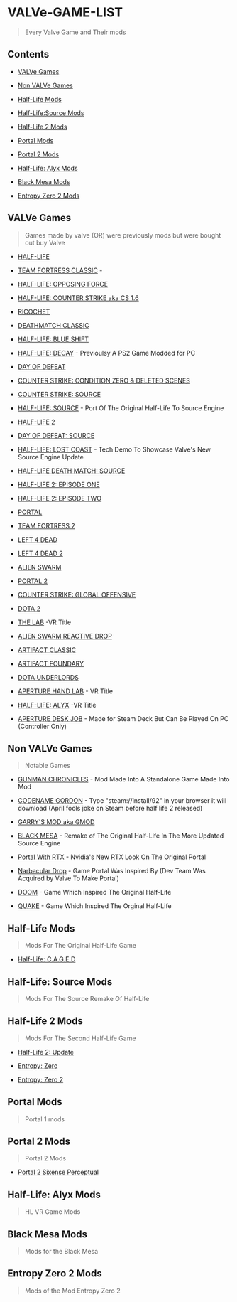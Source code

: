 # VALVe-GAME-LIST

> Every Valve Game and Their mods

## Contents

* [VALVe Games](#VALVe-Games)

* [Non VALVe Games](#Non-VALVe-Games)

* [Half-Life Mods](#Half-Life-Mods)

* [Half-Life:Source Mods](#Half-Life-Source-Mods)

* [Half-Life 2 Mods](#Half-Life-2-Mods)

* [Portal Mods](#Portal-Mods) 

* [Portal 2 Mods](#Portal-2-Mods)

* [Half-Life: Alyx Mods](#Half-Life-Alyx-Mods)
 
* [Black Mesa Mods](#Black-Mesa-Mods)

* [Entropy Zero 2 Mods](#Entropy-Zero-2-Mods)


## VALVe Games

> Games made by valve (OR) were previously mods but were bought out buy Valve

* [HALF-LIFE](https://store.steampowered.com/app/70/HalfLife/) 

* [TEAM FORTRESS CLASSIC](https://store.steampowered.com/app/20/Team_Fortress_Classic/) \- 

* [HALF-LIFE: OPPOSING FORCE](https://store.steampowered.com/app/50/HalfLife_Opposing_Force/)

* [HALF-LIFE: COUNTER STRIKE aka CS 1.6](https://store.steampowered.com/app/10/CounterStrike/)

* [RICOCHET](https://store.steampowered.com/app/60/Ricochet/)

* [DEATHMATCH CLASSIC](https://store.steampowered.com/app/40/Deathmatch_Classic/)

* [HALF-LIFE: BLUE SHIFT](https://store.steampowered.com/app/130/HalfLife_Blue_Shift/)

* [HALF-LIFE: DECAY](https://www.moddb.com/mods/half-life-decay/downloads/half-life-decay) \- Previoulsy A PS2 Game Modded for PC

* [DAY OF DEFEAT](https://store.steampowered.com/app/30/Day_of_Defeat/)

* [COUNTER STRIKE: CONDITION ZERO & DELETED SCENES](https://store.steampowered.com/app/80/CounterStrike_Condition_Zero/)

* [COUNTER STRIKE: SOURCE](https://store.steampowered.com/app/240/CounterStrike_Source/)

* [HALF-LIFE: SOURCE](https://store.steampowered.com/app/280/HalfLife_Source/) \- Port Of The Original Half-Life To Source Engine 

* [HALF-LIFE 2](https://store.steampowered.com/app/220/HalfLife_2/)

* [DAY OF DEFEAT: SOURCE](https://store.steampowered.com/app/300/Day_of_Defeat_Source/)

* [HALF-LIFE: LOST COAST](https://store.steampowered.com/app/340/HalfLife_2_Lost_Coast/) \- Tech Demo To Showcase Valve's New Source Engine Update

* [HALF-LIFE DEATH MATCH: SOURCE](https://store.steampowered.com/app/360/HalfLife_Deathmatch_Source/)

* [HALF-LIFE 2: EPISODE ONE](https://store.steampowered.com/app/380/HalfLife_2_Episode_One/)

* [HALF-LIFE 2: EPISODE TWO](https://store.steampowered.com/app/420/HalfLife_2_Episode_Two/)

* [PORTAL](https://store.steampowered.com/app/400/Portal/)

* [TEAM FORTRESS 2](https://store.steampowered.com/app/440/Team_Fortress_2/)

* [LEFT 4 DEAD](https://store.steampowered.com/app/500/Left_4_Dead/)

* [LEFT 4 DEAD 2](https://store.steampowered.com/app/550/Left_4_Dead_2/)

* [ALIEN SWARM](https://store.steampowered.com/app/630/Alien_Swarm/)

* [PORTAL 2](https://store.steampowered.com/app/620/Portal_2/)

* [COUNTER STRIKE: GLOBAL OFFENSIVE](https://store.steampowered.com/app/730/CounterStrike_Global_Offensive/)

* [DOTA 2](https://store.steampowered.com/app/570/Dota_2/)

* [THE LAB](https://store.steampowered.com/app/450390/The_Lab/) \-VR Title

* [ALIEN SWARM REACTIVE DROP](https://store.steampowered.com/app/563560/Alien_Swarm_Reactive_Drop/)

* [ARTIFACT CLASSIC](https://store.steampowered.com/app/583950/Artifact/)

* [ARTIFACT FOUNDARY](https://store.steampowered.com/app/1269260/Artifact_Foundry/)

* [DOTA UNDERLORDS](https://store.steampowered.com/app/583950/Artifact/)

* [APERTURE HAND LAB](https://store.steampowered.com/app/868020/Aperture_Hand_Lab/) \- VR Title

* [HALF-LIFE: ALYX](https://store.steampowered.com/app/546560/HalfLife_Alyx/) \-VR Title

* [APERTURE DESK JOB](https://store.steampowered.com/app/1902490/Aperture_Desk_Job/) \- Made for Steam Deck But Can Be Played On PC (Controller Only)


## Non VALVe Games

> Notable Games 

* [GUNMAN CHRONICLES](https://www.moddb.com/games/gunman-chronicles/downloads/gunman-chronicles-steam-version) \- Mod Made Into A Standalone Game Made Into 
 Mod 

* [CODENAME GORDON](https://steamcommunity.com/app/92) - Type "steam://install/92" in your browser it will download (April fools joke on Steam before half life 2 released)

* [GARRY'S MOD aka GMOD](https://store.steampowered.com/app/4000/Garrys_Mod/)

* [BLACK MESA](https://store.steampowered.com/app/362890/Black_Mesa/) \- Remake of The Original Half-Life In The More Updated Source Engine 

* [Portal With RTX](https://store.steampowered.com/app/2012840/Portal_with_RTX/) \- Nvidia's New RTX Look On The Original Portal

* [Narbacular Drop](https://theportalwiki.com/wiki/Narbacular_Drop) \- Game Portal Was Inspired By (Dev Team Was Acquired by Valve To Make Portal)

* [DOOM](https://store.steampowered.com/app/2280/DOOM_1993/) \- Game Which Inspired The Original Half-Life

* [QUAKE](https://store.steampowered.com/app/2310/Quake/) \- Game Which Inspired The Orginal Half-Life


## Half-Life Mods

> Mods For The Original Half-Life Game

* [Half-Life: C.A.G.E.D](https://store.steampowered.com/app/679990/HalfLife_Caged/)


## Half-Life: Source Mods

> Mods For The Source Remake Of Half-Life



## Half-Life 2 Mods

> Mods For The Second Half-Life Game

* [Half-Life 2: Update](https://store.steampowered.com/app/290930/HalfLife_2_Update/)

* [Entropy: Zero](https://store.steampowered.com/app/714070/Entropy__Zero/)

* [Entropy: Zero 2](https://store.steampowered.com/app/1583720/Entropy__Zero_2/)


## Portal Mods 

> Portal 1 mods



## Portal 2 Mods 

> Portal 2 Mods

* [Portal 2 Sixense Perceptual](https://store.steampowered.com/app/247120/Portal_2_Sixense_Perceptual_Pack/)


## Half-Life: Alyx Mods

>HL VR Game Mods 



## Black Mesa Mods

> Mods for the Black Mesa 


## Entropy Zero 2 Mods

> Mods of the Mod Entropy Zero 2 

